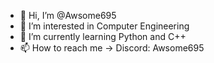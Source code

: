 - 👋 Hi, I’m @Awsome695
- 👀 I’m interested in Computer Engineering
- 🌱 I’m currently learning Python and C++
- 📫 How to reach me -> Discord: Awsome695

<!---
Awsome695/Awsome695 is a ✨ special ✨ repository because its `README.md` (this file) appears on your GitHub profile.
You can click the Preview link to take a look at your changes.
--->

